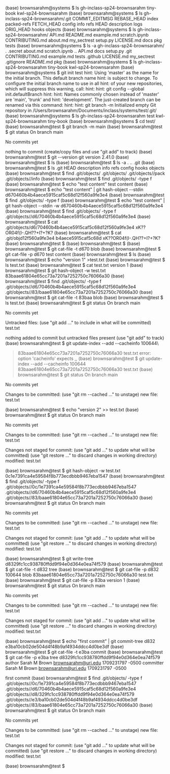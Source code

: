 (base) brownsarahm@systems $ ls
gh-inclass-sp24-brownsarahm	tiny-book
kwl-sp24-brownsarahm
(base) brownsarahm@systems $ ls gh-inclass-sp24-brownsarahm/.git
COMMIT_EDITMSG	REBASE_HEAD	index		packed-refs
FETCH_HEAD	config		info		refs
HEAD		description	logs
ORIG_HEAD	hooks		objects
(base) brownsarahm@systems $ ls gh-inclass-sp24-brownsarahm/
API.md		README.md	example.md	scratch.ipynb
CONTRIBUTING.md	about.md	my_sectrest	setup.py
LICENSE.md	docs		pkg		tests
(base) brownsarahm@systems $ ls -a gh-inclass-sp24-brownsarahm/
.		.secret		about.md	scratch.ipynb
..		API.md		docs		setup.py
.git		CONTRIBUTING.md	example.md	tests
.github		LICENSE.md	my_sectrest
.gitignore	README.md	pkg
(base) brownsarahm@systems $ ls
gh-inclass-sp24-brownsarahm	tiny-book
kwl-sp24-brownsarahm
(base) brownsarahm@systems $ git init test
hint: Using 'master' as the name for the initial branch. This default branch name
hint: is subject to change. To configure the initial branch name to use in all
hint: of your new repositories, which will suppress this warning, call:
hint: 
hint: 	git config --global init.defaultBranch <name>
hint: 
hint: Names commonly chosen instead of 'master' are 'main', 'trunk' and
hint: 'development'. The just-created branch can be renamed via this command:
hint: 
hint: 	git branch -m <name>
Initialized empty Git repository in /Users/brownsarahm/Documents/inclass/systems/test/.git/
(base) brownsarahm@systems $ ls
gh-inclass-sp24-brownsarahm	test
kwl-sp24-brownsarahm		tiny-book
(base) brownsarahm@systems $ cd test/
(base) brownsarahm@test $ git branch -m main
(base) brownsarahm@test $ git status
On branch main

No commits yet

nothing to commit (create/copy files and use "git add" to track)
(base) brownsarahm@test $ git --version
git version 2.41.0
(base) brownsarahm@test $ ls
(base) brownsarahm@test $ ls -a
.	..	.git
(base) brownsarahm@test $ ls .git
HEAD		description	info		refs
config		hooks		objects
(base) brownsarahm@test $ find .git/objects/
.git/objects/
.git/objects//pack
.git/objects//info
(base) brownsarahm@test $ find .git/objects/ -type f
(base) brownsarahm@test $ echo "test content"
test content
(base) brownsarahm@test $ echo "test content" | git hash-object --stdin
d670460b4b4aece5915caf5c68d12f560a9fe3e4
(base) brownsarahm@test $ find .git/objects/ -type f
(base) brownsarahm@test $ echo "test content" | git hash-object --stdin -w
d670460b4b4aece5915caf5c68d12f560a9fe3e4
(base) brownsarahm@test $ find .git/objects/ -type f
.git/objects//d6/70460b4b4aece5915caf5c68d12f560a9fe3e4
(base) brownsarahm@test $ cat .git/objects/d6/70460b4b4aece5915caf5c68d12f560a9fe3e4 
xK??OR04f(I-.QH??+I?+?K?	(base) brownsarahm@test $ cat .git/objd12f560a9fe3e4 b4aece5915caf5c68d
xK??OR04f(I-.QH??+I?+?K?	(base) brownsarahm@test $ 
(base) brownsarahm@test $ 
(base) brownsarahm@test $ git cat-file -t d670
blob
(base) brownsarahm@test $ git cat-file -p d670
test content
(base) brownsarahm@test $ ls
(base) brownsarahm@test $ echo "version 1" >test.txt
(base) brownsarahm@test $ ls
test.txt
(base) brownsarahm@test $ cat test.txt 
version 1
(base) brownsarahm@test $ git hash-object -w test.txt 
83baae61804e65cc73a7201a7252750c76066a30
(base) brownsarahm@test $ find .git/objects/ -type f
.git/objects//d6/70460b4b4aece5915caf5c68d12f560a9fe3e4
.git/objects//83/baae61804e65cc73a7201a7252750c76066a30
(base) brownsarahm@test $ git cat-file -t 83baa
blob
(base) brownsarahm@test $ ls
test.txt
(base) brownsarahm@test $ git status
On branch main

No commits yet

Untracked files:
  (use "git add <file>..." to include in what will be committed)
	test.txt

nothing added to commit but untracked files present (use "git add" to track)
(base) brownsarahm@test $ git update-index --add --cacheinfo 100644\
> 83baae61804e65cc73a7201a7252750c76066a30 test.txt
error: option 'cacheinfo' expects <mode>,<sha1>,<path>
(base) brownsarahm@test $ git update-index --add --cacheinfo 100644 83baae61804e65cc73a7201a7252750c76066a30 test.txt
(base) brownsarahm@test $ git status
On branch main

No commits yet

Changes to be committed:
  (use "git rm --cached <file>..." to unstage)
	new file:   test.txt

(base) brownsarahm@test $ echo "version 2" >> test.txt
(base) brownsarahm@test $ git status
On branch main

No commits yet

Changes to be committed:
  (use "git rm --cached <file>..." to unstage)
	new file:   test.txt

Changes not staged for commit:
  (use "git add <file>..." to update what will be committed)
  (use "git restore <file>..." to discard changes in working directory)
	modified:   test.txt

(base) brownsarahm@test $ git hash-object -w test.txt
0c1e7391ca4e59584f8b773ecdbbb9467eba1547
(base) brownsarahm@test $ find .git/objects/ -type f
.git/objects//0c/1e7391ca4e59584f8b773ecdbbb9467eba1547
.git/objects//d6/70460b4b4aece5915caf5c68d12f560a9fe3e4
.git/objects//83/baae61804e65cc73a7201a7252750c76066a30
(base) brownsarahm@test $ git status
On branch main

No commits yet

Changes to be committed:
  (use "git rm --cached <file>..." to unstage)
	new file:   test.txt

Changes not staged for commit:
  (use "git add <file>..." to update what will be committed)
  (use "git restore <file>..." to discard changes in working directory)
	modified:   test.txt

(base) brownsarahm@test $ git write-tree
d8329fc1cc938780ffdd9f94e0d364e0ea74f579
(base) brownsarahm@test $ git cat-file -t d832
tree
(base) brownsarahm@test $ git cat-file -p d832
100644 blob 83baae61804e65cc73a7201a7252750c76066a30	test.txt
(base) brownsarahm@test $ git cat-file -p 83ba
version 1
(base) brownsarahm@test $ git status
On branch main

No commits yet

Changes to be committed:
  (use "git rm --cached <file>..." to unstage)
	new file:   test.txt

Changes not staged for commit:
  (use "git add <file>..." to update what will be committed)
  (use "git restore <file>..." to discard changes in working directory)
	modified:   test.txt

(base) brownsarahm@test $ echo "first commit" | git commit-tree d832
e3ba10cb02de504d4f48b9af4934ddcc4d0be3df
(base) brownsarahm@test $ git cat-file -t e3ba
commit
(base) brownsarahm@test $ git cat-file -p e3ba
tree d8329fc1cc938780ffdd9f94e0d364e0ea74f579
author Sarah M Brown <brownsarahm@uri.edu> 1709231797 -0500
committer Sarah M Brown <brownsarahm@uri.edu> 1709231797 -0500

first commit
(base) brownsarahm@test $ find .git/objects/ -type f
.git/objects//0c/1e7391ca4e59584f8b773ecdbbb9467eba1547
.git/objects//d6/70460b4b4aece5915caf5c68d12f560a9fe3e4
.git/objects//d8/329fc1cc938780ffdd9f94e0d364e0ea74f579
.git/objects//e3/ba10cb02de504d4f48b9af4934ddcc4d0be3df
.git/objects//83/baae61804e65cc73a7201a7252750c76066a30
(base) brownsarahm@test $ git status
On branch main

No commits yet

Changes to be committed:
  (use "git rm --cached <file>..." to unstage)
	new file:   test.txt

Changes not staged for commit:
  (use "git add <file>..." to update what will be committed)
  (use "git restore <file>..." to discard changes in working directory)
	modified:   test.txt

(base) brownsarahm@test $ 
